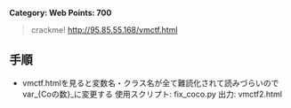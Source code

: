 **Category: Web Points: 700**
> crackme! http://95.85.55.168/vmctf.html

## 手順
- vmctf.htmlを見ると変数名・クラス名が全て難読化されて読みづらいのでvar_{Coの数}_に変更する
使用スクリプト: fix_coco.py
出力: vmctf2.html

